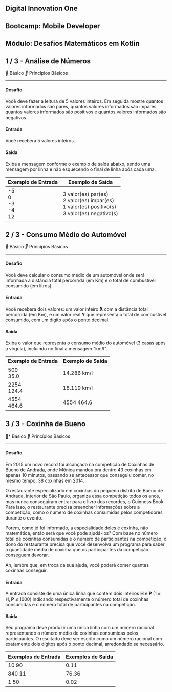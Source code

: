 ## Digital Innovation One

## Bootcamp: Mobile Developer

## Módulo: Desafios Matemáticos em Kotlin



## 1 / 3 - Análise de Números

** Básico		** Princípios Básicos

------

#### Desafio

Você deve fazer a leitura de 5 valores inteiros. Em seguida mostre quantos valores informados são pares, quantos valores informados são ímpares, quantos valores informados são positivos e quantos valores informados são negativos.

#### Entrada

Você receberá 5 valores inteiros.

#### Saída

Exiba a mensagem conforme o exemplo de saída abaixo, sendo uma mensagem por linha e não esquecendo o final de linha após cada uma.

| Exemplo de Entrada                   | Exemplo de Saída                                             |
| ------------------------------------ | ------------------------------------------------------------ |
| -5<br />0 <br />-3 <br />-4 <br />12 | 3 valor(es) par(es) <br />2 valor(es) impar(es) <br />1 valor(es) positivo(s) <br />3 valor(es) negativo(s) |



## 2 / 3 - Consumo Médio do Automóvel

** Básico		** Princípios Básicos

------

#### Desafio

Você deve calcular o consumo médio de um automóvel onde será informada a distância total percorrida (em Km) e o total de combustível consumido (em litros).

#### Entrada

Você receberá dois valores: um valor inteiro **X** com a distância total percorrida (em Km), e um valor real **Y** que representa o total de combustível consumido, com um dígito após o ponto decimal.

#### Saída

Exiba o valor que representa o consumo médio do automóvel (3 casas após a vírgula), incluindo no final a mensagem "km/l".

| Exemplo de Entrada | Exemplo de Saída |
| ------------------ | ---------------- |
| 500 <br />35.0     | 14.286 km/l      |
| 2254<br />124.4    | 18.119 km/l      |
| 4554<br />464.6    | 4554 464.6       |



## 3 / 3 - Coxinha de Bueno

* Básico		** Princípios Básicos

------

#### Desafio

Em 2015 um novo record foi alcançado na competição de Coxinhas de Bueno de Andrada, onde Mônica mandou pra dentro 43 coxinhas em apenas 10 minutos, passando se antecessor que conseguiu comer, no mesmo tempo, 38 coxinhas em 2014.

O restaurante especializado em coxinhas do pequeno distrito de Bueno de Andrada, interior de São Paulo, organiza essa competição todos os anos, mas nunca conseguiram entrar para o livro dos recordes, o Guinness Book. Para isso, o restaurante precisa preencher informações sobre a competição, como o número de coxinhas consumidas pelos competidores durante o evento. 

Porém, como jó foi informado, a especialidade deles é coxinha, não matemática, então será que você pode ajudá-los? Com base no número total de coxinhas consumidas e o número de participantes na competição, o dono do restaurante precisa que você desenvolva um programa para saber a quantidade média de coxinha que os participantes da competição conseguem devorar.

Ah, lembre que, em troca da sua ajuda, você poderá comer quantas coxinhas conseguir.

#### Entrada

A entrada consiste de uma única linha que contém dois inteiros **H** e **P** (1 ≤ **H, P** ≤ 1000) indicando respectivamente o número total de coxinhas consumidas e o número total de participantes na competição.

#### Saída

Seu programa deve produzir uma única linha com um número racional representando o número médio de coxinhas consumidas pelos participantes. O resultado deve ser escrito como um número racional com exatamente dois dígitos após o ponto decimal, arredondado se necessário.

| Exemplos de Entrada | Exemplos de Saída |
| ------------------- | ----------------- |
| 10 90               | 0.11              |
| 840 11              | 76.36             |
| 1 50                | 0.02              |
